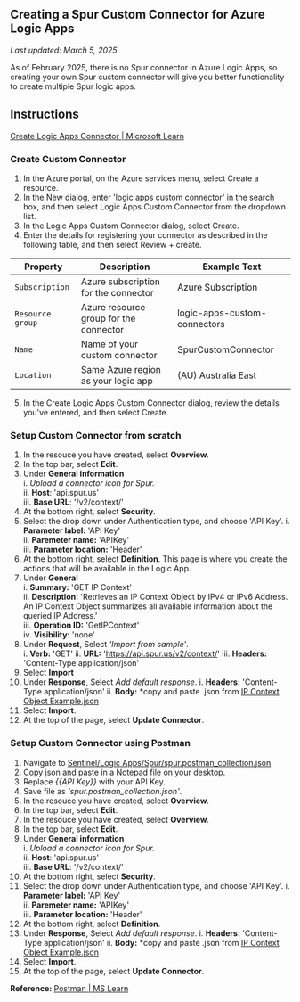 ## Creating a Spur Custom Connector for Azure Logic Apps
*Last updated: March 5, 2025*  
  
As of February 2025, there is no Spur connector in Azure Logic Apps, so creating your own Spur custom connector will give you better functionality to create multiple Spur logic apps.

## Instructions

[Create Logic Apps Connector | Microsoft Learn](https://learn.microsoft.com/en-us/connectors/custom-connectors/create-logic-apps-connector)

### Create Custom Connector
1. In the Azure portal, on the Azure services menu, select Create a resource.
2. In the New dialog, enter 'logic apps custom connector' in the search box, and then select Logic Apps Custom Connector from the dropdown list.
3. In the Logic Apps Custom Connector dialog, select Create.
4. Enter the details for registering your connector as described in the following table, and then select Review + create.  

| Property | Description | Example Text |  
| --- | --- | --- |  
| `Subscription` | Azure subscription for the connector | Azure Subscription |  
| `Resource group` | Azure resource group for the connector | logic-apps-custom-connectors |  
| `Name` | Name of your custom connector | SpurCustomConnector |  
| `Location` | Same Azure region as your logic app | (AU) Australia East |  

5. In the Create Logic Apps Custom Connector dialog, review the details you've entered, and then select Create.

### Setup Custom Connector from scratch

1. In the resouce you have created, select **Overview**.
2. In the top bar, select **Edit**.  
3. Under **General information**  
   i. *Upload a connector icon for Spur.*  
   ii. **Host**: 'api.spur.us'  
   iii. **Base URL**: '/v2/context/'  
4. At the bottom right, select **Security**.  
5. Select the drop down under Authentication type, and choose 'API Key'.
   i. **Parameter label:** 'API Key'  
   ii. **Paremeter name:** 'APIKey'  
   iii. **Parameter location:** 'Header'  
6. At the bottom right, select **Definition**. This page is where you create the actions that will be available in the Logic App.
7. Under **General**  
   i. **Summary:** 'GET IP Context'  
   ii. **Description:** 'Retrieves an IP Context Object by IPv4 or IPv6 Address. An IP Context Object summarizes all available information about the queried IP Address.'  
   iii. **Operation ID:** 'GetIPContext'  
   iv. **Visibility:** 'none'  
8. Under **Request**, Select *'Import from sample'*.  
    i. **Verb:** 'GET'
    ii. **URL:** 'https://api.spur.us/v2/context/'
    iii. **Headers:** 'Content-Type application/json'
9. Select **Import**
10. Under **Response**, Select *Add default response*.
    i. **Headers:** 'Content-Type application/json'
    ii. **Body:** *copy and paste .json from [IP Context Object Example.json](https://github.com/ERackIT/Sentinel/blob/main/Logic%20Apps/Spur/Create%20Custom%20Connector/IP%20Context%20Object%20Example.json)
11. Select **Import**.
12. At the top of the page, select **Update Connector**.

### Setup Custom Connector using Postman 
1. Navigate to [Sentinel/Logic Apps/Spur/spur.postman_collection.json](https://github.com/ERackIT/Sentinel/blob/main/Logic%20Apps/Spur/Create%20Custom%20Connector/spur.postman_collection.json)
2. Copy json and paste in a Notepad file on your desktop.
3. Replace *{{API Key}}* with your API Key.
4. Save file as *'spur.postman_collection.json'*.
5. In the resouce you have created, select **Overview**.
6. In the top bar, select **Edit**.  
7. In the resouce you have created, select **Overview**.
8. In the top bar, select **Edit**.
9. Under **General information**  
   i. *Upload a connector icon for Spur.*  
   ii. **Host**: 'api.spur.us'  
   iii. **Base URL**: '/v2/context/'  
10. At the bottom right, select **Security**.  
11. Select the drop down under Authentication type, and choose 'API Key'.
   i. **Parameter label:** 'API Key'  
   ii. **Paremeter name:** 'APIKey'  
   iii. **Parameter location:** 'Header'  
12. At the bottom right, select **Definition**.
13. Under **Response**, Select *Add default response*.
    i. **Headers:** 'Content-Type application/json'
    ii. **Body:** *copy and paste .json from [IP Context Object Example.json](https://github.com/ERackIT/Sentinel/blob/main/Logic%20Apps/Spur/Create%20Custom%20Connector/IP%20Context%20Object%20Example.json)
14. Select **Import**.
15. At the top of the page, select **Update Connector**.

**Reference:** [Postman | MS Learn](https://learn.microsoft.com/en-us/connectors/custom-connectors/define-postman-collection)

